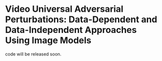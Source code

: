 # Video Universal Adversarial Perturbations: Data-Dependent and Data-Independent Approaches Using Image Models
code will be released soon.
